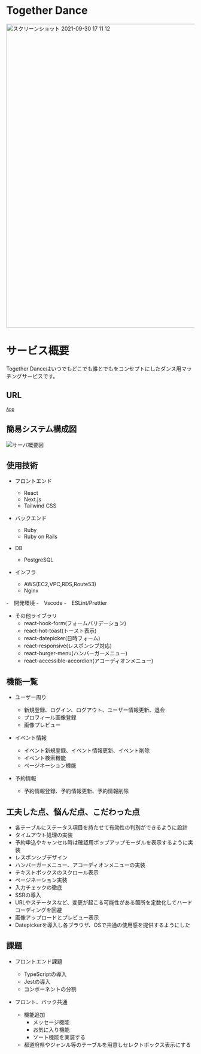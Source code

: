 # Together Dance

<img width="810" alt="スクリーンショット 2021-09-30 17 11 12" src="https://user-images.githubusercontent.com/66157921/135413698-f557cf69-ec74-42da-9505-7a93f5ce1f98.png">


# サービス概要
Together Danceはいつでもどこでも誰とでもをコンセプトにしたダンス用マッチングサービスです。

## URL
[`App`](https://www.togedan.jp/)

## 簡易システム構成図

![サーバ概要図](https://user-images.githubusercontent.com/66157921/135754214-172720da-de36-4e3b-819b-16fe28d468fd.png)




## 使用技術
- フロントエンド
  - React
  - Next.js
  - Tailwind CSS

- バックエンド
  - Ruby
  - Ruby on Rails

- DB
  - PostgreSQL

- インフラ
  - AWS(EC2,VPC,RDS,Route53)
  - Nginx

-　開発環境
  -　Vscode
  -　ESLint/Prettier

- その他ライブラリ
  - react-hook-form(フォームバリデーション)
  - react-hot-toast(トースト表示)
  - react-datepicker(日時フォーム)
  - react-responsive(レスポンシブ対応)
  - react-burger-menu(ハンバーガーメニュー)
  - react-accessible-accordion(アコーディオンメニュー)


## 機能一覧
- ユーザー周り
  - 新規登録、ログイン、ログアウト、ユーザー情報更新、退会
  - プロフィール画像登録
  - 画像プレビュー

- イベント情報
  - イベント新規登録、イベント情報更新、イベント削除
  - イベント検索機能
  - ページネーション機能

- 予約情報
  - 予約情報登録、予約情報更新、予約情報削除



## 工夫した点、悩んだ点、こだわった点
- 各テーブルにステータス項目を持たせて有効性の判別ができるように設計
- タイムアウト処理の実装
- 予約申込やキャンセル時は確認用ポップアップモーダルを表示するように実装
- レスポンシブデザイン
- ハンバーガーメニュー、アコーディオンメニューの実装
- テキストボックスのスクロール表示
- ページネーション実装
- 入力チェックの徹底
- SSRの導入
- URLやステータスなど、変更が起こる可能性がある箇所を定数化してハードコーディングを回避
- 画像アップロードとプレビュー表示
- Datepickerを導入し各ブラウザ、OSで共通の使用感を提供するようにした

## 課題
- フロントエンド課題
  - TypeScriptの導入
  - Jestの導入
  - コンポーネントの分割

- フロント、バック共通
  - 機能追加
    - メッセージ機能
    - お気に入り機能
    - ソート機能を実装する
  - 都道府県やジャンル等のテーブルを用意しセレクトボックス表示にする
  




